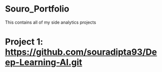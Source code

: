 # Souro_Portfolio
This contains all of my side analytics projects
# Project 1: https://github.com/souradipta93/Deep-Learning-AI.git
